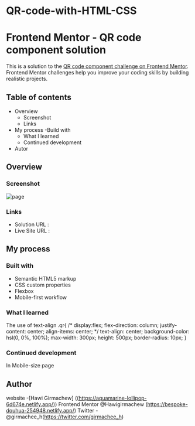 # QR-code-with-HTML-CSS
# Frontend Mentor - QR code component solution

This is a solution to the [QR code component challenge on Frontend Mentor](https://www.frontendmentor.io/challenges/qr-code-component-iux_sIO_H). Frontend Mentor challenges help you improve your coding skills by building realistic projects.

## Table of contents
 - Overview
   - Screenshot
   - Links
 - My process
   -Build with
   - What I learned
   - Continued development
  - Autor
  
  
  ## Overview

### Screenshot
![page](https://user-images.githubusercontent.com/88828065/188270044-b4058f78-5031-4c8b-93d8-43f932cd78b5.PNG)

### Links
 - Solution URL : 
 - Live Site URL :
## My process

### Built with

- Semantic HTML5 markup
- CSS custom properties
- Flexbox
- Mobile-first workflow
### What I learned
 The use of text-align
 .qr{
    /* display:flex;
    flex-direction: column;
    justify-content: center;
    align-items: center; */
    text-align: center;
    background-color: hsl(0, 0%, 100%);
    max-width: 300px;
    height: 500px;
    border-radius: 10px;
}
### Continued development
  In Mobile-size page
## Author

website -[Hawi Girmachew] ((https://aquamarine-lollipop-6d674e.netlify.app/))
Frontend Mentor @Hawigirmachew (https://bespoke-douhua-254948.netlify.app/)
Twitter - @girmachee_h(https://twitter.com/girmachee_h) 


 
